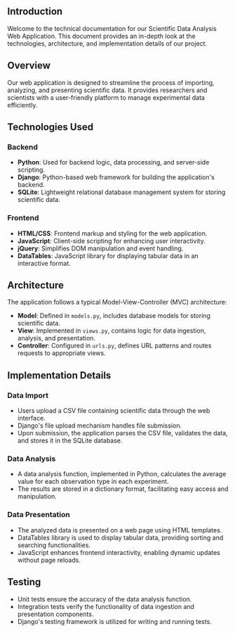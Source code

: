 ## Introduction

Welcome to the technical documentation for our Scientific Data Analysis Web Application. This document provides an in-depth look at the technologies, architecture, and implementation details of our project.

## Overview

Our web application is designed to streamline the process of importing, analyzing, and presenting scientific data. It provides researchers and scientists with a user-friendly platform to manage experimental data efficiently.

## Technologies Used

### Backend

- **Python**: Used for backend logic, data processing, and server-side scripting.
- **Django**: Python-based web framework for building the application's backend.
- **SQLite**: Lightweight relational database management system for storing scientific data.

### Frontend

- **HTML/CSS**: Frontend markup and styling for the web application.
- **JavaScript**: Client-side scripting for enhancing user interactivity.
- **jQuery**: Simplifies DOM manipulation and event handling.
- **DataTables**: JavaScript library for displaying tabular data in an interactive format.

## Architecture

The application follows a typical Model-View-Controller (MVC) architecture:

- **Model**: Defined in `models.py`, includes database models for storing scientific data.
- **View**: Implemented in `views.py`, contains logic for data ingestion, analysis, and presentation.
- **Controller**: Configured in `urls.py`, defines URL patterns and routes requests to appropriate views.

## Implementation Details

### Data Import

- Users upload a CSV file containing scientific data through the web interface.
- Django's file upload mechanism handles file submission.
- Upon submission, the application parses the CSV file, validates the data, and stores it in the SQLite database.

### Data Analysis

- A data analysis function, implemented in Python, calculates the average value for each observation type in each experiment.
- The results are stored in a dictionary format, facilitating easy access and manipulation.

### Data Presentation

- The analyzed data is presented on a web page using HTML templates.
- DataTables library is used to display tabular data, providing sorting and searching functionalities.
- JavaScript enhances frontend interactivity, enabling dynamic updates without page reloads.

## Testing

- Unit tests ensure the accuracy of the data analysis function.
- Integration tests verify the functionality of data ingestion and presentation components.
- Django's testing framework is utilized for writing and running tests.